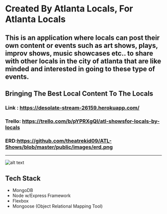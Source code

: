 

# Created By Atlanta Locals, For Atlanta Locals 
This is an application where locals can post their own content or events such as art shows, plays, improv shows, music showcases etc.. to share with other locals in the city of atlanta that are like minded and interested in going to these type of events.
---
## 
Bringing The Best Local Content To The Locals
---
### Link : https://desolate-stream-26159.herokuapp.com/
### Trello: https://trello.com/b/pYPRXgQI/atl-showsfor-locals-by-locals
### ERD:https://github.com/theatrekid09/ATL-Shows/blob/master/public/images/erd.png
---

![alt text](https://github.com/theatrekid09/ATL-Shows/blob/master/public/images/show.png "Logo Title Text 1")

## Tech Stack
  * MongoDB
  * Node w/Express Framework
  * Flexbox
  * Mongoose (Object Relational Mapping Tool)
  



